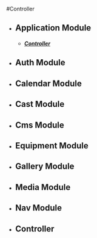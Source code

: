 #Controller
- ## Application Module
    - ##### [Controller](#Controller)
- ## Auth Module
- ## Calendar Module
- ## Cast Module
- ## Cms Module
- ## Equipment Module
- ## Gallery Module
- ## Media Module
- ## Nav Module


<a id="Controller"></a>
---
- ## Controller
